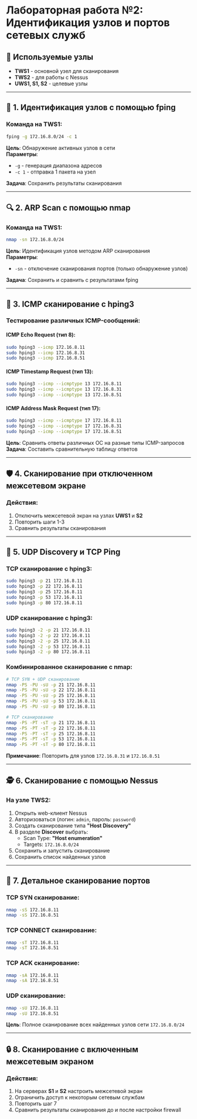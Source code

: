 # Лабораторная работа №2: Идентификация узлов и портов сетевых служб

## 📍 Используемые узлы
- **TWS1** - основной узел для сканирования
- **TWS2** - для работы с Nessus
- **UWS1, S1, S2** - целевые узлы

---

## 🎯 1. Идентификация узлов с помощью fping

### Команда на TWS1:
```bash
fping -g 172.16.8.0/24 -c 1
```

**Цель**: Обнаружение активных узлов в сети  
**Параметры**:
- `-g` - генерация диапазона адресов
- `-c 1` - отправка 1 пакета на узел

**Задача**: Сохранить результаты сканирования

---

## 🔍 2. ARP Scan с помощью nmap

### Команда на TWS1:
```bash
nmap -sn 172.16.8.0/24
```

**Цель**: Идентификация узлов методом ARP сканирования  
**Параметры**:
- `-sn` - отключение сканирования портов (только обнаружение узлов)

**Задача**: Сохранить и сравнить с результатами fping

---

## 📡 3. ICMP сканирование с hping3

### Тестирование различных ICMP-сообщений:

#### ICMP Echo Request (тип 8):
```bash
sudo hping3 --icmp 172.16.8.11
sudo hping3 --icmp 172.16.8.31
sudo hping3 --icmp 172.16.8.51
```

#### ICMP Timestamp Request (тип 13):
```bash
sudo hping3 --icmp --icmptype 13 172.16.8.11
sudo hping3 --icmp --icmptype 13 172.16.8.31
sudo hping3 --icmp --icmptype 13 172.16.8.51
```

#### ICMP Address Mask Request (тип 17):
```bash
sudo hping3 --icmp --icmptype 17 172.16.8.11
sudo hping3 --icmp --icmptype 17 172.16.8.31
sudo hping3 --icmp --icmptype 17 172.16.8.51
```

**Цель**: Сравнить ответы различных ОС на разные типы ICMP-запросов  
**Задача**: Составить сравнительную таблицу ответов

---

## 🛡️ 4. Сканирование при отключенном межсетевом экране

### Действия:
1. Отключить межсетевой экран на узлах **UWS1** и **S2**
2. Повторить шаги 1-3
3. Сравнить результаты сканирования

---

## 🚀 5. UDP Discovery и TCP Ping

### TCP сканирование с hping3:
```bash
sudo hping3 -p 21 172.16.8.11
sudo hping3 -p 22 172.16.8.11
sudo hping3 -p 25 172.16.8.11
sudo hping3 -p 53 172.16.8.11
sudo hping3 -p 80 172.16.8.11
```

### UDP сканирование с hping3:
```bash
sudo hping3 -2 -p 21 172.16.8.11
sudo hping3 -2 -p 22 172.16.8.11
sudo hping3 -2 -p 25 172.16.8.11
sudo hping3 -2 -p 53 172.16.8.11
sudo hping3 -2 -p 80 172.16.8.11
```

### Комбинированное сканирование с nmap:
```bash
# TCP SYN + UDP сканирование
nmap -PS -PU -sU -p 21 172.16.8.11
nmap -PS -PU -sU -p 22 172.16.8.11
nmap -PS -PU -sU -p 25 172.16.8.11
nmap -PS -PU -sU -p 53 172.16.8.11
nmap -PS -PU -sU -p 80 172.16.8.11

# TCP сканирование
nmap -PS -PT -sT -p 21 172.16.8.11
nmap -PS -PT -sT -p 22 172.16.8.11
nmap -PS -PT -sT -p 25 172.16.8.11
nmap -PS -PT -sT -p 53 172.16.8.11
nmap -PS -PT -sT -p 80 172.16.8.11
```

**Примечание**: Повторить для узлов `172.16.8.31` и `172.16.8.51`

---

## 🕵️ 6. Сканирование с помощью Nessus

### На узле TWS2:
1. Открыть web-клиент Nessus
2. Авторизоваться (логин: `admin`, пароль: `password`)
3. Создать сканирование типа **"Host Discovery"**
4. В разделе **Discover** выбрать:
   - Scan Type: **"Host enumeration"**
   - Targets: `172.16.8.0/24`
5. Сохранить и запустить сканирование
6. Сохранить список найденных узлов

---

## 🔧 7. Детальное сканирование портов

### TCP SYN сканирование:
```bash
nmap -sS 172.16.8.11
nmap -sS 172.16.8.51
```

### TCP CONNECT сканирование:
```bash
nmap -sT 172.16.8.11
nmap -sT 172.16.8.51
```

### TCP ACK сканирование:
```bash
nmap -sA 172.16.8.11
nmap -sA 172.16.8.51
```

### UDP сканирование:
```bash
nmap -sU 172.16.8.11
nmap -sU 172.16.8.51
```

**Цель**: Полное сканирование всех найденных узлов сети `172.16.8.0/24`

---

## 🔒 8. Сканирование с включенным межсетевым экраном

### Действия:
1. На серверах **S1** и **S2** настроить межсетевой экран
2. Ограничить доступ к некоторым сетевым службам
3. Повторить шаг 7
4. Сравнить результаты сканирования до и после настройки firewall